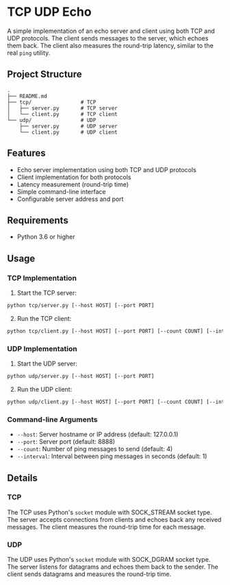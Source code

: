 # TCP UDP Echo

A simple implementation of an echo server and client using both TCP and UDP protocols. 
The client sends messages to the server, which echoes them back. 
The client also measures the round-trip latency, similar to the real `ping` utility.

## Project Structure

```
.
├── README.md          
├── tcp/                # TCP 
│   ├── server.py       # TCP server 
│   └── client.py       # TCP client
└── udp/                # UDP 
    ├── server.py       # UDP server
    └── client.py       # UDP client 
```

## Features

- Echo server implementation using both TCP and UDP protocols
- Client implementation for both protocols
- Latency measurement (round-trip time)
- Simple command-line interface
- Configurable server address and port

## Requirements

- Python 3.6 or higher

## Usage

### TCP Implementation

1. Start the TCP server:

```bash
python tcp/server.py [--host HOST] [--port PORT]
```

2. Run the TCP client:

```bash
python tcp/client.py [--host HOST] [--port PORT] [--count COUNT] [--interval INTERVAL]
```

### UDP Implementation

1. Start the UDP server:

```bash
python udp/server.py [--host HOST] [--port PORT]
```

2. Run the UDP client:

```bash
python udp/client.py [--host HOST] [--port PORT] [--count COUNT] [--interval INTERVAL]
```

### Command-line Arguments

- `--host`: Server hostname or IP address (default: 127.0.0.1)
- `--port`: Server port (default: 8888)
- `--count`: Number of ping messages to send (default: 4)
- `--interval`: Interval between ping messages in seconds (default: 1)

## Details

### TCP 

The TCP uses Python's `socket` module with SOCK_STREAM socket type. 
The server accepts connections from clients and echoes back any received messages. 
The client measures the round-trip time for each message.

### UDP 

The UDP uses Python's `socket` module with SOCK_DGRAM socket type. 
The server listens for datagrams and echoes them back to the sender. 
The client sends datagrams and measures the round-trip time.
